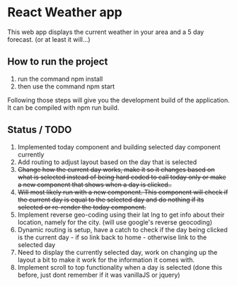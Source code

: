 # React Weather app

This web app displays the current weather in your area and a 5 day forecast. (or at least it will...)

## How to run the project

<ol>
<li>run the command npm install</li>
<li>then use the command npm start</li>
</ol>

Following those steps will give you the development build of the application. It can be compiled with npm run build.

## Status / TODO

<ol>
<li>Implemented today component and building selected day component currently</li>
<li>Add routing to adjust layout based on the day that is selected</li>
<li><del>Change how the current day works, make it so it changes based on what is selected instead of being hard coded to call today only or make a new component that shows when a day is clicked..<del></li>
<li><del>Will most likely run with a new component. This component will check if the current day is equal to the selected day and do nothing if its selected or re-render the today component.<del></li>
<li>Implement reverse geo-coding using their lat lng to get info about their location, namely for the city. (will use google's reverse geocoding)</li>
<li>Dynamic routing is setup, have a catch to check if the day being clicked is the current day - if so link back to home - otherwise link to the selected day</li>
<li>Need to display the currently selected day, work on changing up the layout a bit to make it work for the information it comes with.</li>
<li>Implement scroll to top functionality when a day is selected (done this before, just dont remember if it was vanillaJS or jquery)</li>
</ol>
